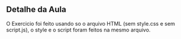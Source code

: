 ## Detalhe da Aula

O Exercicio foi feito usando so o arquivo HTML (sem style.css e sem script.js), o style e o script foram feitos na mesmo arquivo. 